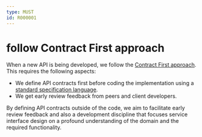 ```yaml
---
type: MUST
id: R000001
---
```


# follow Contract First approach

When a new API is being developed, we follow the [Contract First approach](./../../010_core-principles/0040_contract-first.md).
This requires the following aspects:

- We define API contracts first before coding the implementation using a [standard specification language](./1030_must-provide-api-specification-using-openapi.md).
- We get early review feedback from peers and client developers.

By defining API contracts outside of the code, we aim to facilitate early review feedback and also a development discipline that focuses service interface design on a profound understanding of the domain and the required functionality.
